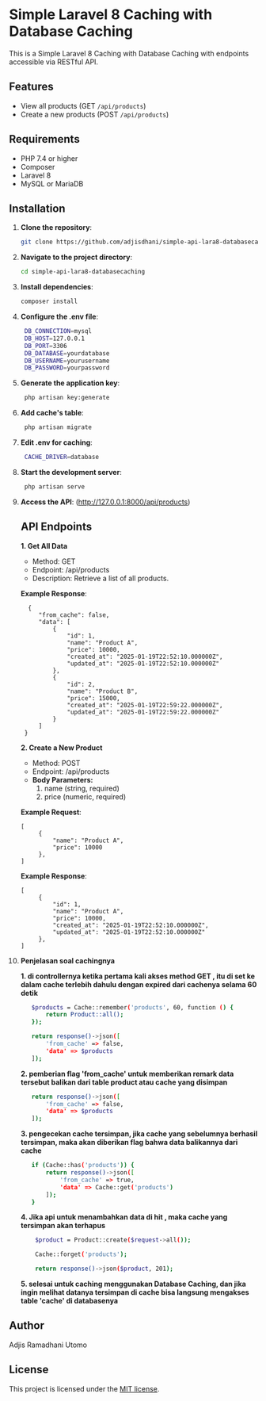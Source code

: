 # Simple Laravel 8 Caching with Database Caching

This is a Simple Laravel 8 Caching with Database Caching with endpoints accessible via RESTful API.

## Features
- View all products (GET `/api/products`)
- Create a new products (POST `/api/products`)

## Requirements
- PHP 7.4 or higher
- Composer
- Laravel 8
- MySQL or MariaDB

## Installation

1. **Clone the repository**:
   ```bash
   git clone https://github.com/adjisdhani/simple-api-lara8-databasecaching.git
   ```

2. **Navigate to the project directory**:
   ```bash
   cd simple-api-lara8-databasecaching
   ```

3. **Install dependencies**:
   ```bash
   composer install
   ```
4. **Configure the .env file**:
   ```bash
    DB_CONNECTION=mysql
	DB_HOST=127.0.0.1
	DB_PORT=3306
	DB_DATABASE=yourdatabase
	DB_USERNAME=yourusername
	DB_PASSWORD=yourpassword
   ```

5. **Generate the application key**:
   ```bash
    php artisan key:generate
    ```

6. **Add cache's table**:
   ```bash
    php artisan migrate
    ```

7. **Edit .env for caching**:
   ```bash
    CACHE_DRIVER=database
    ```

8. **Start the development server**:
   ```bash
    php artisan serve
    ```

9. **Access the API**:
   (http://127.0.0.1:8000/api/products)

      ## API Endpoints 
    
    **1. Get All Data**

    - Method: GET
    - Endpoint: /api/products
    - Description: Retrieve a list of all products.

    **Example Response**:
    
         {
		    "from_cache": false,
		    "data": [
		        {
		            "id": 1,
		            "name": "Product A",
		            "price": 10000,
		            "created_at": "2025-01-19T22:52:10.000000Z",
		            "updated_at": "2025-01-19T22:52:10.000000Z"
		        },
		        {
		            "id": 2,
		            "name": "Product B",
		            "price": 15000,
		            "created_at": "2025-01-19T22:59:22.000000Z",
		            "updated_at": "2025-01-19T22:59:22.000000Z"
		        }
		    ]
		}
    
    **2. Create a New Product**
    
    - Method: POST
    - Endpoint: /api/products
    - <b>Body Parameters:</b>
      1. name (string, required)
      2. price (numeric, required)

    **Example Request**:
    
       [
    	    {
	            "name": "Product A",
	            "price": 10000
	        },
       ]
    **Example Response**:
    
       [
    	    {
	            "id": 1,
	            "name": "Product A",
	            "price": 10000,
	            "created_at": "2025-01-19T22:52:10.000000Z",
	            "updated_at": "2025-01-19T22:52:10.000000Z"
	        },
       ]

10. **Penjelasan soal cachingnya**

      **1. di controllernya ketika pertama kali akses method GET , itu di set ke dalam cache terlebih dahulu dengan expired dari cachenya selama 60 detik**
     ```bash
        $products = Cache::remember('products', 60, function () {
            return Product::all();
        });

        return response()->json([
            'from_cache' => false,
            'data' => $products
        ]);
     ```

      **2. pemberian flag 'from_cache' untuk memberikan remark data tersebut balikan dari table product atau cache yang disimpan**
     ```bash
        return response()->json([
            'from_cache' => false,
            'data' => $products
        ]);
     ```

      **3. pengecekan cache tersimpan, jika cache yang sebelumnya berhasil tersimpan, maka akan diberikan flag bahwa data balikannya dari cache**
     ```bash
        if (Cache::has('products')) {
            return response()->json([
                'from_cache' => true,
                'data' => Cache::get('products')
            ]);
        }
     ```

     **4. Jika api untuk menambahkan data di hit , maka cache yang tersimpan akan terhapus**
    ```bash
        $product = Product::create($request->all());

        Cache::forget('products');

        return response()->json($product, 201);
    ```

     **5. selesai untuk caching menggunakan Database Caching, dan jika ingin melihat datanya tersimpan di cache bisa langsung mengakses table 'cache' di databasenya**

## Author
Adjis Ramadhani Utomo

## License
This project is licensed under the [MIT license](https://opensource.org/licenses/MIT).